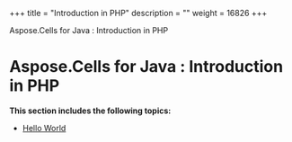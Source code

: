 +++
title = "Introduction in PHP" 
description = "" 
weight = 16826 
+++

Aspose.Cells for Java : Introduction in PHP  

# Aspose.Cells for Java : Introduction in PHP


**This section includes the following topics:**

*   [Hello World](https://docs2.aspose.com/cells/java/plugins/asposecellsjavaforphp/phpprogrammersguide/introductioninphp/hello+world)

